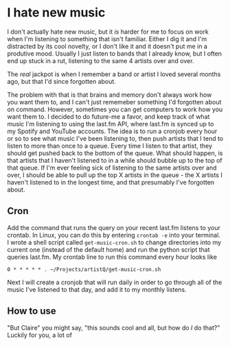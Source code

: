 # I hate new music

I don't actually hate new music, but it _is_ harder for me to focus on work when I'm listening to something that isn't familiar. Either I dig it and I'm distracted by its cool novelty, or I don't like it and it doesn't put me in a produtive mood. Usually I just listen to bands that I already know, but I often end up stuck in a rut, listening to the same 4 artists over and over. 

The _real_ jackpot is when I remember a band or artist I loved several months ago, but that I'd since forgotten about. 

The problem with that is that brains and memory don't always work how you want them to, and I can't just rememeber something I'd forgotten about on command. However, sometimes you can get computers to work how you want them to. I decided to do future-me a favor, and keep track of what music I'm listening to using the last.fm API, where last.fm is synced up to my Spotify and YouTube accounts. The idea is to run a cronjob every hour or so to see what music I've been listening to, then push artists that I tend to listen to more than once to a queue. Every time I listen to that artist, they should get pushed back to the bottom of the queue. What should happen, is that artists that I haven't listened to in a while should bubble up to the top of that queue. If I'm ever feeling sick of listening to the same artists over and over, I should be able to pull up the top X artists in the queue - the X artists I haven't listened to in the longest time, and that presumably I've forgotten about.

## Cron
Add the command that runs the query on your recent last.fm listens to your crontab. In Linux, you can do this by entering `crontab -e` into your terminal. I wrote a shell script called `get-music-cron.sh` to change directories into my current one (instead of the default home) and run the python script that queries last.fm. My crontab line to run this command every hour looks like
```
0 * * * * * . ~/Projects/artistQ/get-music-cron.sh
```

Next I will create a cronjob that will run daily in order to go through all of the music I've listened to that day, and add it to my monthly listens. 

## How to use
"But Claire" you might say, "this sounds cool and all, but how do _I_ do that?"  
Luckily for you, a lot of 



